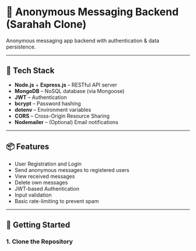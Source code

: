 # 📨 Anonymous Messaging Backend (Sarahah Clone)

Anonymous messaging app backend with authentication & data persistence.

---

## 🔧 Tech Stack

- **Node.js** + **Express.js** – RESTful API server
- **MongoDB** – NoSQL database (via Mongoose)
- **JWT** – Authentication
- **bcrypt** – Password hashing
- **dotenv** – Environment variables
- **CORS** – Cross-Origin Resource Sharing
- **Nodemailer** – (Optional) Email notifications

---

## 📦 Features

- User Registration and Login
- Send anonymous messages to registered users
- View received messages
- Delete own messages
- JWT-based Authentication
- Input validation
- Basic rate-limiting to prevent spam

---

## 🚀 Getting Started

### 1. Clone the Repository


